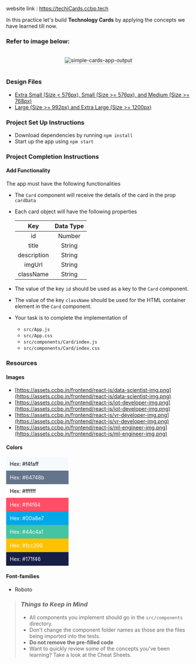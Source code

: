 website link : https://techiCards.ccbp.tech

In this practice let's build **Technology Cards** by applying the concepts we have learned till now.

### Refer to image below:

<br/>
<div style="text-align: center;">

<img src="https://assets.ccbp.in/frontend/content/react-js/technology-cards-lg-output.png" alt="simple-cards-app-output" style="max-width:70%;box-shadow:0 2.8px 2.2px rgba(0, 0, 0, 0.12)">

</div>

<br/>

### Design Files

- [Extra Small (Size < 576px), Small (Size >= 576px), and Medium (Size >= 768px)](https://assets.ccbp.in/frontend/content/react-js/technology-cards-sm-output.gif)
- [Large (Size >= 992px) and Extra Large (Size >= 1200px)](https://assets.ccbp.in/frontend/content/react-js/technology-cards-lg-output.png)

### Project Set Up Instructions

- Download dependencies by running `npm install`
- Start up the app using `npm start`

### Project Completion Instructions

#### Add Functionality

The app must have the following functionalities

- The `Card` component will receive the details of the card in the prop `cardData`
- Each card object will have the following properties

  |     Key     | Data Type |
  | :---------: | :-------: |
  |     id      |  Number   |
  |    title    |  String   |
  | description |  String   |
  |   imgUrl    |  String   |
  |  className  |  String   |

- The value of the key `id` should be used as a key to the `Card` component.
- The value of the key `className` should be used for the HTML container element in the `Card` component.

- Your task is to complete the implementation of
  - `src/App.js`
  - `src/App.css`
  - `src/components/Card/index.js`
  - `src/components/Card/index.css`

### Resources

#### Images

- [https://assets.ccbp.in/frontend/react-js/data-scientist-img.png](https://assets.ccbp.in/frontend/react-js/data-scientist-img.png)
- [https://assets.ccbp.in/frontend/react-js/iot-developer-img.png](https://assets.ccbp.in/frontend/react-js/iot-developer-img.png)
- [https://assets.ccbp.in/frontend/react-js/vr-developer-img.png](https://assets.ccbp.in/frontend/react-js/vr-developer-img.png)
- [https://assets.ccbp.in/frontend/react-js/ml-engineer-img.png](https://assets.ccbp.in/frontend/react-js/ml-engineer-img.png)

#### Colors

<div style="background-color: #f4faff; width: 150px; padding: 10px; color: black">Hex: #f4faff</div>
<div style="background-color: #64748b; width: 150px; padding: 10px; color: white">Hex: #64748b</div>
<div style="background-color: #ffffff; width: 150px; padding: 10px; color: black">Hex: #ffffff</div>
<div style="background-color: #ff4f64; width: 150px; padding: 10px; color: white">Hex: #ff4f64</div>
<div style="background-color: #00a8e7; width: 150px; padding: 10px; color: white">Hex: #00a8e7</div>
<div style="background-color: #44c4a1; width: 150px; padding: 10px; color: white">Hex: #44c4a1</div>
<div style="background-color: #fcc200; width: 150px; padding: 10px; color: white">Hex: #fcc200</div>
<div style="background-color: #171f46; width: 150px; padding: 10px; color: white">Hex: #171f46</div>

#### Font-families

- Roboto

> ### _Things to Keep in Mind_
>
> - All components you implement should go in the `src/components` directory.
> - Don't change the component folder names as those are the files being imported into the tests.
> - **Do not remove the pre-filled code**
> - Want to quickly review some of the concepts you’ve been learning? Take a look at the Cheat Sheets.
